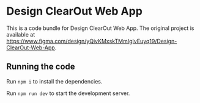 
  # Design ClearOut Web App

  This is a code bundle for Design ClearOut Web App. The original project is available at https://www.figma.com/design/yQivKMxskTMmIgIvEuyq19/Design-ClearOut-Web-App.

  ## Running the code

  Run `npm i` to install the dependencies.

  Run `npm run dev` to start the development server.
  
